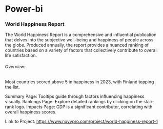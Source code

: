 # Power-bi

### World Happiness Report
The World Happiness Report is a comprehensive and influential publication that delves into the subjective well-being and happiness of people across the globe. Produced annually, the report provides a nuanced ranking of countries based on a variety of factors that collectively contribute to overall life satisfaction.
###### Overview:
Most countries scored above 5 in happiness in 2023, with Finland topping the list.

Summary Page: Tooltips guide through factors influencing happiness visually.
Rankings Page: Explore detailed rankings by clicking on the stair-rank logo.
Impacts Page: GDP is a significant contributor, correlating with overall happiness scores.

Link to Project: https://www.novypro.com/project/world-happiness-report-1
